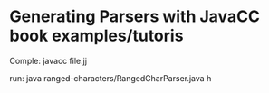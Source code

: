 # Generating Parsers with JavaCC book examples/tutoris


Comple:
javacc file.jj

run:
java ranged-characters/RangedCharParser.java h

